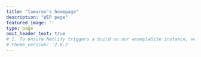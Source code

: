 ```yaml
---
title: "tamaron's homepage"
description: "WIP page"
featured_image: ''
type: page
omit_header_text: true
# 1. To ensure Netlify triggers a build on our exampleSite instance, we need to change a file in the exampleSite directory.
# theme_version: '2.8.2'
---
```

